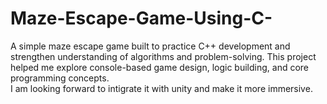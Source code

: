 # Maze-Escape-Game-Using-C-
A simple maze escape game built to practice C++ development and strengthen understanding of algorithms and problem-solving. This project helped me explore console-based game design, logic building, and core programming concepts.
<br>
I am looking forward to intigrate it with unity and make it more immersive.

